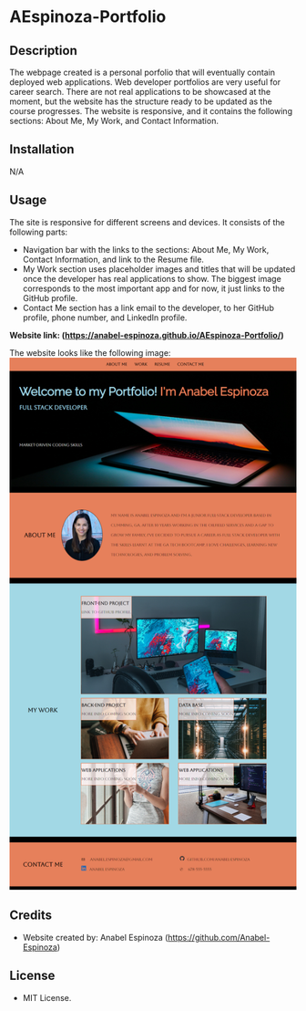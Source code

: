 # AEspinoza-Portfolio

## Description

The webpage created is a personal porfolio that will eventually contain deployed web applications. Web developer portfolios are very useful for career search.
There are not real applications to be showcased at the moment, but the website has the structure ready to be updated as the course progresses. The website is responsive, and it contains the following sections: About Me, My Work, and Contact Information.

## Installation

N/A

## Usage

The site is responsive for different screens and devices. It consists of the following parts:
- Navigation bar with the links to the sections: About Me, My Work, Contact Information, and  link to the Resume file.
- My Work section uses placeholder images and titles that will be updated once the developer has real applications to show. The biggest image corresponds to the most important app and for now, it just links to the GitHub profile. 
- Contact Me section has a link email to the developer, to her GitHub profile, phone number, and LinkedIn profile.

**Website link: (https://anabel-espinoza.github.io/AEspinoza-Portfolio/)**

The website looks like the following image:
![Anabel Espinoza Portfolio website](./assets/images/AE-Portfolio-Screenshot.png)

## Credits

- Website created by: Anabel Espinoza (https://github.com/Anabel-Espinoza)

## License

- MIT License.